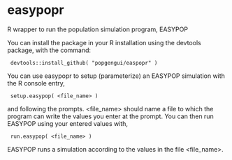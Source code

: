 # easypopr
R wrapper to run the population simulation program, EASYPOP

You can install the package in your R installation using the devtools package, with the command: 

     devtools::install_github( "popgengui/easpopr" )


You can use easypopr to setup (parameterize) an EASYPOP simulation with the R console entry,
     
     setup.easypop( <file_name> )

and following the prompts.  <file_name> should name a file to which the program can write the values you enter at the prompt.   You can then run EASYPOP using your entered values with, 

     run.easypop( <file_name> )

EASYPOP runs a simulation according to the values in the file <file_name>.


